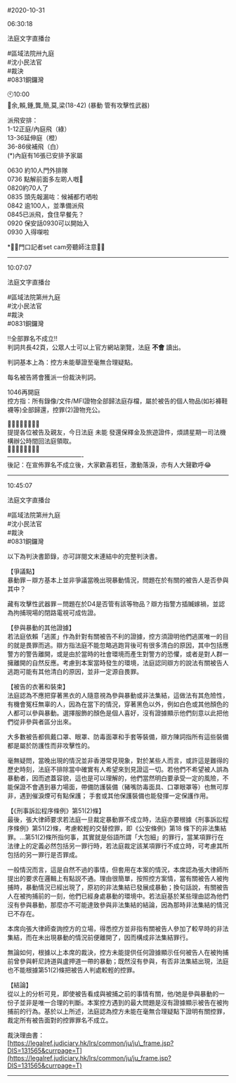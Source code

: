 #2020-10-31


06:30:18


法庭文字直播台 
       

\#區域法院卅九庭  
\#沈小民法官  
\#裁決  
\#0831銅鑼灣  
  
🕙10:00  
👥余,賴,鍾,龔,簡,莫,梁(18-42) (暴動 管有攻擊性武器)  
  
派飛安排：  
1-12正庭/內庭飛（綠）  
13-36延伸庭（橙）  
36-86侯補飛（白）  
(\*)內庭有16張已安排予家屬  
  
0630 約10人門外排隊  
0736 點解前面多左啲人嘅🤔  
0820約70人了  
0835 頭先報漏咗：候補都冇哂啦  
0842 逾100人，並準備派飛  
0845已派飛，食住早餐先？  
0920 保安話0930可以開始入  
0930 入得㗎啦  
  
\*🙏🏻門口記者set cam旁聽師注意🙏🏻

---
    
10:07:07


法庭文字直播台 
       

\#區域法院第卅九庭  
\#沈小民法官  
\#裁決  
\#0831銅鑼灣  
  
‼️全部罪名不成立‼️  
判詞共長42頁，公眾人士可以上官方網站瀏覽，法庭 **不會** 讀出。  
  
判詞基本上為：控方未能舉證至毫無合理疑點。  
  
每名被告將會獲派一份裁決判詞。  
  
1046再開庭  
控方指：所有錄像/文件/MFI證物全部歸法庭存檔，屬於被告的個人物品(如衫褲鞋襪等)全部歸還，控罪(2)證物充公。  
  
💛💛💛💛💛💛💛💛  
提提各位被告及親友，今日法庭 未能 發還保釋金及旅遊證件，煩請星期一司法機構辦公時間回法庭領取。  
💛💛💛💛💛💛💛💛  
————————————-  
後記：在宣佈罪名不成立後，大家歡喜若狂，激動落淚，亦有人大聲歡呼😂

---
    
10:45:07


法庭文字直播台 
       

\#區域法院第卅九庭  
\#沈小民法官  
\#裁決  
\#0831銅鑼灣  
  
以下為判決書節錄，亦可詳閱文末連結中的完整判決書。  
  
【爭議點】  
暴動罪－辯方基本上並非爭議當晚出現暴動情況，問題在於有關的被告人是否參與其中？  
  
藏有攻擊性武器罪－問題在於D4是否管有該等物品？辯方指警方插贓嫁禍，並認為拘捕現場的閉路電視可成佐證。  
  
【參與暴動的其他證據】  
若法庭依賴「逃匿」作為針對有關被告不利的證據，控方須證明他們逃匿唯一的目的就是畏罪而逃。辯方指法庭不能忽略逃跑背後可有很多清白的原因，其中包括應警方的警告離開，或是由於當時的社會環境而產生對警方的恐懼，或者是對人群一擁離開的自然反應。考慮到本案當時發生的環境，法庭認同辯方的說法有關被告人逃跑可能有其他清白的原因，並非一定源自畏罪。  
  
【被告的衣著和裝束】  
法庭認為不應把穿著黑衣的人隨意視為參與暴動或非法集結，這做法有其危險性，有機會冤枉無辜的人，因為在當下的情況，穿著黑色以外，例如白色或其他顏色的人都可以參與暴動。選擇服飾的顏色是個人喜好，沒有證據顯示他們刻意以此把他們從非參與者區分出來。  
  
大多數被告都佩戴口罩、眼罩、防毒面罩和手套等裝備，辯方陳詞指所有這些裝備都是屬於防護性而非攻擊性的。  
  
毫無疑問，當晚出現的情況並非香港常見現象，對於某些人而言，或許這是難得的歷史時刻，法庭不排除當中確實有人希望來到見證這一切。若他們不希望被人誤為暴動者，因而遮蓋容貌，這也是可以理解的，他們當然明白要承受一定的風險，不能保證不會遇到暴力場面，帶備防護裝備（豬嘴防毒面具、口罩眼罩等）也無可厚非，遇到催淚煙可有點保護； 手套或其他保護裝備也能發揮一定保護作用。  
  
【《刑事訴訟程序條例》第51(2)條】  
最後，張大律師要求若法庭一旦裁定暴動罪不成立時，法庭亦要根據《刑事訴訟程序條例》第51(2)條，考慮較輕的交替控罪，即《公安條例》第18 條下的非法集結罪。...第51(2)條所指何事，其實就是俗語所謂「大包細」的罪行，當某項罪行在法律上的定義必然包括另一罪行時，若法庭裁定該某項罪行不成立時，可考慮其所包括的另一罪行是否罪成。  
  
一般情況而言，這是自然不過的事情，但套用在本案的情況，本席認為張大律師所提出的要求在邏輯上有點説不通。理由很簡單，按照控方案情，當有關被告人被拘捕時，暴動情況已經出現了，原初的非法集結已發展成暴動；換句話說，有關被告人在被拘捕前的一刻，他們已經身處暴動的環境中。若法庭基於某些理由認為他們沒有參與暴動，那麼亦不可能達致參與非法集結的結論，因為那時非法集結的情況已不存在。  
  
本席向張大律師查詢控方的立場，得悉控方並非指有關被告人參加了較早時的非法集結，而在未出現暴動的情況前便離開了，因而構成非法集結罪行。  
  
無論如何，根據以上本席的裁決，控方未能提供任何證據顯示任何被告人在被拘捕前曾參與軒尼詩道與盧押道一帶的暴動；既然沒有參與，有否非法集結出現，法庭也不能根據第51(2)條把被告人判處較輕的控罪。  
  
【結論】  
從以上的分析可見，即使被告看成與被捕之前的事情有關，他/她是參與暴動的一份子並非是唯一合理的判斷。本案控方遇到的最大問題是沒有證據顯示被告在被拘捕前的行為。基於以上所述，法庭認為控方未能在毫無合理疑點下證明有關控罪，裁定所有被告面對的控罪罪名不成立。  
  
裁決理由書：  
[https://legalref.judiciary.hk/lrs/common/ju/ju\_frame.jsp?DIS=131565&currpage=T](https://legalref.judiciary.hk/lrs/common/ju/ju_frame.jsp?DIS=131565&currpage=T)

---
    